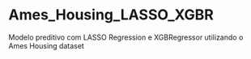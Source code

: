 # Ames_Housing_LASSO_XGBR
Modelo preditivo com LASSO Regression e XGBRegressor utilizando o Ames Housing dataset
